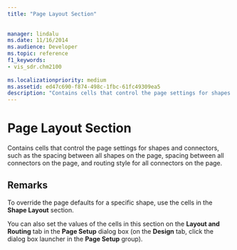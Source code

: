 ```yaml
---
title: "Page Layout Section"
 
 
manager: lindalu
ms.date: 11/16/2014
ms.audience: Developer
ms.topic: reference
f1_keywords:
- vis_sdr.chm2100
 
ms.localizationpriority: medium
ms.assetid: ed47c690-f874-498c-1fbc-61fc49309ea5
description: "Contains cells that control the page settings for shapes and connectors, such as the spacing between all shapes on the page, spacing between all connectors on the page, and routing style for all connectors on the page."
---
```


# Page Layout Section

Contains cells that control the page settings for shapes and connectors, such as the spacing between all shapes on the page, spacing between all connectors on the page, and routing style for all connectors on the page.
  
## Remarks

To override the page defaults for a specific shape, use the cells in the **Shape Layout** section. 
  
You can also set the values of the cells in this section on the **Layout and Routing** tab in the **Page Setup** dialog box (on the **Design** tab, click the dialog box launcher in the **Page Setup** group). 
  

